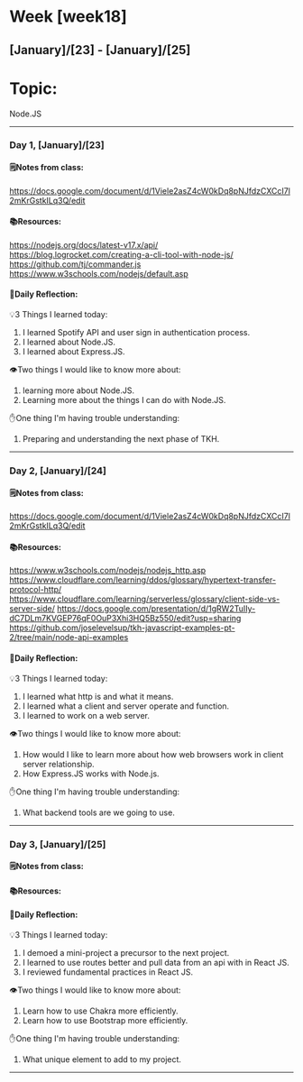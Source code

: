 # Week [week18]
## [January]/[23] - [January]/[25]

# Topic:
Node.JS
___

### Day 1, [January]/[23]

#### 🗒️Notes from class:
https://docs.google.com/document/d/1Viele2asZ4cW0kDq8pNJfdzCXCcI7l2mKrGstkILq3Q/edit

#### 📚Resources:
https://nodejs.org/docs/latest-v17.x/api/
https://blog.logrocket.com/creating-a-cli-tool-with-node-js/
https://github.com/tj/commander.js
https://www.w3schools.com/nodejs/default.asp

#### 💭Daily Reflection:

💡3 Things I learned today:
1. I learned Spotify API and user sign in authentication process.
2. I learned about Node.JS.
3. I learned about Express.JS.

👁️Two things I would like to know more about:
1. learning more about Node.JS.
2. Learning more about the things I can do with Node.JS.

✋One thing I'm having trouble understanding:
1. Preparing and understanding the next phase of TKH.


___

### Day 2, [January]/[24]

#### 🗒️Notes from class:
https://docs.google.com/document/d/1Viele2asZ4cW0kDq8pNJfdzCXCcI7l2mKrGstkILq3Q/edit

#### 📚Resources:
https://www.w3schools.com/nodejs/nodejs_http.asp
https://www.cloudflare.com/learning/ddos/glossary/hypertext-transfer-protocol-http/
https://www.cloudflare.com/learning/serverless/glossary/client-side-vs-server-side/
https://docs.google.com/presentation/d/1gRW2TuIIy-dC7DLm7KVGEP76qF0OuP3Xhi3HQ5Bz550/edit?usp=sharing
https://github.com/joselevelsup/tkh-javascript-examples-pt-2/tree/main/node-api-examples
#### 💭Daily Reflection:

💡3 Things I learned today:
1. I learned what http is and what it means.
2. I learned what a client and server operate and function.
3. I learned to work on a web server.

👁️Two things I would like to know more about:
1. How would I like to learn more about how web browsers work in client server relationship.
2. How Express.JS works with Node.js.

✋One thing I'm having trouble understanding:
1. What backend tools are we going to use.

___

### Day 3, [January]/[25]

#### 🗒️Notes from class:


#### 📚Resources:


#### 💭Daily Reflection:

💡3 Things I learned today:
1. I demoed a mini-project a precursor to the next project.
2. I learned to use routes better and pull data from an api with in React JS.
3. I reviewed fundamental practices in React JS.

👁️Two things I would like to know more about:
1. Learn how to use Chakra more efficiently.
2. Learn how to use Bootstrap more efficiently.

✋One thing I'm having trouble understanding:
1. What unique element to add to my project.

___
